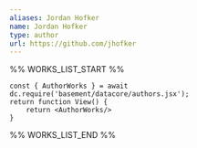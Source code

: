 ```yaml
---
aliases: Jordan Hofker
name: Jordan Hofker
type: author
url: https://github.com/jhofker
---
```



%% WORKS_LIST_START %%

```datacorejsx
const { AuthorWorks } = await dc.require('basement/datacore/authors.jsx');
return function View() {
    return <AuthorWorks/>
}
```
%% WORKS_LIST_END %%